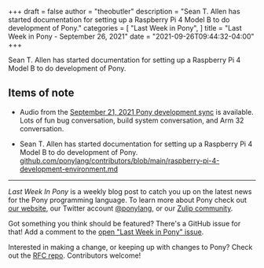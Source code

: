+++
draft = false
author = "theobutler"
description = "Sean T. Allen has started documentation for setting up a Raspberry Pi 4 Model B to do development of Pony."
categories = [
    "Last Week in Pony",
]
title = "Last Week in Pony - September 26, 2021"
date = "2021-09-26T09:44:32-04:00"
+++

Sean T. Allen has started documentation for setting up a Raspberry Pi 4 Model B to do development of Pony.

<!--more-->

## Items of note

- Audio from the [September 21, 2021 Pony development sync](https://sync-recordings.ponylang.io/r/2021_09_21.m4a) is available. Lots of fun bug conversation, build system conversation, and Arm 32 conversation.

- Sean T. Allen has started documentation for setting up a Raspberry Pi 4 Model B to do development of Pony.
[github.com/ponylang/contributors/blob/main/raspberry-pi-4-development-environment.md](https://github.com/ponylang/contributors/blob/main/raspberry-pi-4-development-environment.md)

---

_Last Week In Pony_ is a weekly blog post to catch you up on the latest news for the Pony programming language. To learn more about Pony check out [our website](https://ponylang.io), our Twitter account [@ponylang](https://twitter.com/ponylang), or our [Zulip community](https://ponylang.zulipchat.com).

Got something you think should be featured? There's a GitHub issue for that! Add a comment to the [open "Last Week in Pony" issue](https://github.com/ponylang/ponylang.github.io/issues?q=is%3Aissue+is%3Aopen+label%3Alast-week-in-pony).

Interested in making a change, or keeping up with changes to Pony? Check out the [RFC repo](https://github.com/ponylang/rfcs). Contributors welcome!

